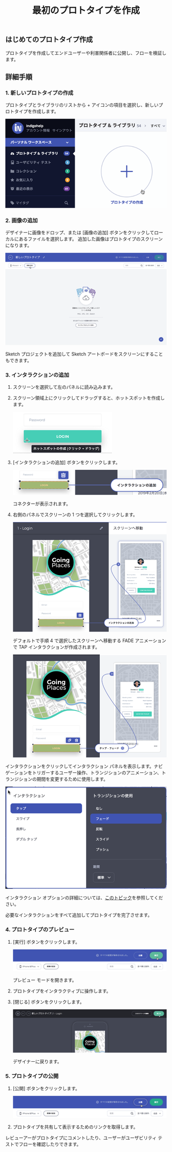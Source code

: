 ﻿---
title: 最初のプロトタイプを作成
_description: 公開した Indigo.Design プロトタイプに対するリアルタイムのコメント機能。
_keywords: UX デザイン, プロトタイプ, コメント
_language: ja
---

## はじめてのプロトタイプ作成

プロトタイプを作成してエンドユーザーや利害関係者に公開し、フローを検証します。

## 詳細手順

### 1. 新しいプロトタイプの作成

プロトタイプとライブラリのリストから + アイコンの項目を選択し、新しいプロトタイプを作成します。

<img class="responsive-img" src="../images/creating_a_prototype_1.png" srcset="../images/creating_a_prototype_1@2x.png 2x" />

<div class="divider--half"></div>

### 2. 画像の追加

デザイナーに画像をドロップ、または [画像の追加] ボタンをクリックしてローカルにあるファイルを選択します。
追加した画像はプロトタイプのスクリーンになります。

<img class="responsive-img" src="../images/creating_a_prototype_2.png" srcset="../images/creating_a_prototype_2@2x.png 2x" />

<div class="divider--half"></div>

Sketch プロジェクトを追加して Sketch アートボードをスクリーンにすることもできます。

### 3. インタラクションの追加

1.  スクリーンを選択して左のパネルに読み込みます。
2.  スクリーン領域上にクリックしてドラッグすると、ホットスポットを作成します。

    <img class="responsive-img" src="../images/interaction_options_hotspot_tooltip.png" />

    <div class="divider--half"></div>

3.  [インタラクションの追加] ボタンをクリックします。

    <img class="responsive-img" src="../images/creating_a_prototype_4.png" srcset="../images/creating_a_prototype_4@2x.png 2x" />

    <div class="divider--half"></div>

    コネクターが表示されます。

4.  右側のパネルでスクリーンの 1 つを選択してクリックします。

    <img class="responsive-img" src="../images/creating_a_prototype_5.png" srcset="../images/creating_a_prototype_5@2x.png 2x" />

    <div class="divider--half"></div>

    デフォルトで手順 4 で選択したスクリーンへ移動する FADE アニメーションで TAP インタラクションが作成されます。

    <img class="responsive-img" src="../images/creating_a_prototype_6.png" srcset="../images/creating_a_prototype_6@2x.png 2x" />

    <div class="divider--half"></div>

インタラクションをクリックしてインタラクション パネルを表示します。ナビゲーションをトリガーするユーザー操作、トランジションのアニメーション、トランジションの期間を変更するために使用します。

<img class="responsive-img" src="../images/interaction_options_interaction_panel.png" />

<div class="divider--half"></div>

インタラクション オプションの詳細については、[このトピック](interaction-options.md)を参照してください。

必要なインタラクションをすべて追加してプロトタイプを完了させます。

### 4. プロトタイプのプレビュー

1.  [実行] ボタンをクリックします。

    <img class="responsive-img" src="../images/creating_a_prototype_8.png" srcset="../images/creating_a_prototype_8@2x.png 2x" />

    <div class="divider--half"></div>

    プレビュー モードを開きます。

2.  プロトタイプをインタラクティブに操作します。
3.  [閉じる] ボタンをクリックします。

    <img class="responsive-img" src="../images/creating_a_prototype_9.png" srcset="../images/creating_a_prototype_9@2x.png 2x" />

    <div class="divider--half"></div>

    デザイナーに戻ります。

### 5. プロトタイプの公開

1.  [公開] ボタンをクリックします。

    <img class="responsive-img" src="../images/creating_a_prototype_10.png" srcset="../images/creating_a_prototype_10@2x.png 2x" />

    <div class="divider--half"></div>

2.  プロトタイプを共有して表示するためのリンクを取得します。

レビューアーがプロトタイプにコメントしたり、ユーザーがユーザビリティ テストでフローを確認したりできます。
